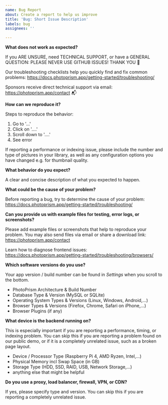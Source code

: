 ```yaml
---
name: Bug Report
about: Create a report to help us improve
title: 'Bug: Short Issue Description'
labels: bug
assignees: ''

---
```


**What does not work as expected?**

If you ARE UNSURE, need TECHNICAL SUPPORT, or have a GENERAL QUESTION:
PLEASE NEVER USE GITHUB ISSUES! THANK YOU 💐

Our troubleshooting checklists help you quickly find and fix common problems:
https://docs.photoprism.app/getting-started/troubleshooting/

Sponsors receive direct technical support via email:
https://photoprism.app/contact 📬

**How can we reproduce it?**

Steps to reproduce the behavior:

1. Go to '...'
2. Click on '....'
3. Scroll down to '....'
4. See error

If reporting a performance or indexing issue, please include the number and type of pictures in your library,
as well as any configuration options you have changed e.g. for thumbnail quality.

**What behavior do you expect?**

A clear and concise description of what you expected to happen.

**What could be the cause of your problem?**

Before reporting a bug, try to determine the cause of your problem:
https://docs.photoprism.app/getting-started/troubleshooting/

**Can you provide us with example files for testing, error logs, or screenshots?**

Please add example files or screenshots that help to reproduce your problem.
You may also send files via email or share a download link:
https://photoprism.app/contact

Learn how to diagnose frontend issues:
https://docs.photoprism.app/getting-started/troubleshooting/browsers/

**Which software versions do you use?**

Your app version / build number can be found in *Settings* when you scroll to the bottom.

- PhotoPrism Architecture & Build Number
- Database Type & Version (MySQL or SQLite)
- Operating System Types & Versions (Linux, Windows, Android,...)
- Browser Types & Versions (Firefox, Chrome, Safari on iPhone,...)
- Browser Plugins (if any)

**What device is the backend running on?**

This is especially important if you are reporting a performance, timing, or indexing problem. You can skip this if you are reporting a problem found on our public demo, or if it is a completely unrelated issue, such as a broken page layout.

- Device / Processor Type (Raspberry Pi 4, AMD Ryzen, Intel,...)
- Physical Memory incl Swap Space (in GB)
- Storage Type (HDD, SSD, RAID, USB, Network Storage,...) 
- anything else that might be helpful

**Do you use a proxy, load balancer, firewall, VPN, or CDN?**

If yes, please specify type and version. You can skip this if you are reporting a completely unrelated issue.